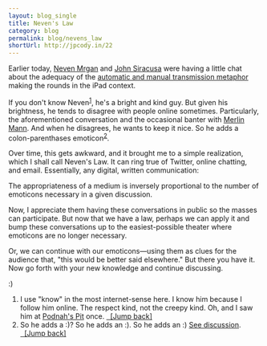 ```yaml
---
layout: blog_single
title: Neven's Law
category: blog
permalink: blog/nevens_law
shortUrl: http://jpcody.in/22
---
```

<p>Earlier today, <a href="http://twitter.com/nevenmrgan">Neven Mrgan</a> and <a href="http://twitter.com/siracusa">John Siracusa</a> were having a little chat about the adequacy of the <a href="http://daringfireball.net/2010/01/various_ipad_thoughts">automatic and manual transmission metaphor</a> making the rounds in the iPad context.</p>
<p>If you don't know Neven<sup id="2010_01_29_fnlink1"><a href="#2010_01_29_fn1">1</a></sup>, he's a bright and kind guy. But given his brightness, he tends to disagree with people online sometimes. Particularly, the aforementioned conversation and the occasional banter with <a href="http://twitter.com/hotdogsladies">Merlin Mann</a>. And when he disagrees, he wants to keep it nice. So he adds a colon-parenthases emoticon<sup id="2010_01_29_fnlink2"><a href="#2010_01_29_fn2">2</a></sup>.</p>
<p>Over time, this gets awkward, and it brought me to a simple realization, which I shall call Neven's Law. It can ring true of Twitter, online chatting, and email. Essentially, any digital, written communication:</p>
<p class="big_quote">The appropriateness of a medium is inversely proportional to the number of emoticons necessary in a given discussion.</p>
<p>Now, I appreciate them having these conversations in public so the masses can participate. But now that we have a law, perhaps we can apply it and bump these conversations up to the easiest-possible theater where emoticons are no longer necessary. </p>
<p>Or, we can continue with our emoticons&mdash;using them as clues for the audience that, "this would be better said elsewhere." But there you have it. Now go forth with your new knowledge and continue discussing.</p>
<p>:)</p>
<ol>
    <li id="2010_01_29_fn1">I use "know" in the most internet-sense here. I know him because I follow him online. The respect kind, not the creepy kind. Oh, and I saw him at <a href="http://podnahspit.com/">Podnah's Pit</a> once. <a href="#2010_01_29_fnlink1" class="small_caps">&nbsp;&nbsp;[Jump back]</a></li>
    <li id="2010_01_29_fn2">So he adds a :)? So he adds an :). So he adds an :) <a href="http://ask.metafilter.com/88198/Is-there-a-consensus-on-the-grammatical-relationship-between-emoticons-and-punctuation">See discussion</a>. <a href="#2010_01_29_fnlink2" class="small_caps">&nbsp;&nbsp;[Jump back]</a></li>
</ol>